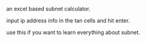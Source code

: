 an excel based subnet calculator.

input ip address info in the tan cells and hit enter.

use this if you want to learn everything about subnet.

